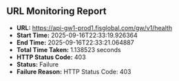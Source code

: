 ## URL Monitoring Report

- **URL:** https://api-gw1-prod1.fisglobal.com/gw/v1/health
- **Start Time:** 2025-09-16T22:33:19.926364
- **End Time:** 2025-09-16T22:33:21.064887
- **Total Time Taken:** 1.138523 seconds
- **HTTP Status Code:** 403
- **Status:** Failure
- **Failure Reason:** HTTP Status Code: 403
